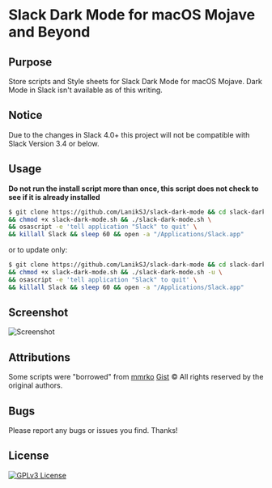 # Slack Dark Mode for macOS Mojave and Beyond

## Purpose

Store scripts and Style sheets for Slack Dark Mode for macOS Mojave.
Dark Mode in Slack isn't available as of this writing.

## Notice

Due to the changes in Slack 4.0+ this project will not be compatible with Slack Version 3.4 or below.

## Usage

**Do not run the install script more than once, this script does not check to see if it is already installed**

```bash
$ git clone https://github.com/LanikSJ/slack-dark-mode && cd slack-dark-mode \
&& chmod +x slack-dark-mode.sh && ./slack-dark-mode.sh \
&& osascript -e 'tell application "Slack" to quit' \
&& killall Slack && sleep 60 && open -a "/Applications/Slack.app"
```

or to update only:

```bash
$ git clone https://github.com/LanikSJ/slack-dark-mode && cd slack-dark-mode \
&& chmod +x slack-dark-mode.sh && ./slack-dark-mode.sh -u \
&& osascript -e 'tell application "Slack" to quit' \
&& killall Slack && sleep 60 && open -a "/Applications/Slack.app"
````

## Screenshot

![Screenshot](https://github.com/LanikSJ/slack-dark-mode/raw/master/images/screenshot.png "Screenshot")

## Attributions

Some scripts were "borrowed" from [mmrko](https://gist.github.com/mmrko) [Gist](https://gist.github.com/mmrko/9b0e65f6bcc1fca57089c32c2228aa39)
©️ All rights reserved by the original authors.  

## Bugs

Please report any bugs or issues you find. Thanks!

## License

[![GPLv3 License](https://img.shields.io/badge/License-GPLv3-blue.svg)](http://perso.crans.org/besson/LICENSE.html)
